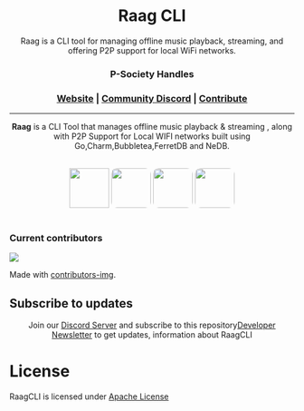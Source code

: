 <h1 align="center">
<!-- 	<img width="300" src="https://github.com/gCBS/gCBS_native/blob/stable/assets/gCBSColorPurp@3x.png?raw=true" alt="gCBS"> -->
      Raag CLI
	<br>
</h1>


<div align="center">

Raag is a CLI tool for managing offline music playback, streaming, and offering P2P support for local WiFi networks.

<h3>P-Society Handles</h3>
<h3 align="center">
	<a href="https://dev-psoc.netlify.app/">Website</a>
	<span> | </span>
	<a href="https://discord.gg/UhmKJGMnan">Community Discord</a>
	<span> | </span>
	<a href="https://github.com/p-society/gc-server/blob/main/docs/CONTRIBUTING.md">Contribute</a>
</h3>

</div>

----------------------------------------
<div align="center">
  
**Raag** is a CLI Tool that manages offline music playback & streaming , along with P2P Support for Local WIFI networks built using Go,Charm,Bubbletea,FerretDB and NeDB.
</div>
<div align="center">
<br/>
<img src='https://skillicons.dev/icons?i=go' width='70' height='70'>
<img src='https://github.com/p-society/raag/assets/119437069/02136b56-e5dc-4358-ae00-2c41f6b9b059' width='70' height='70' style='border-radius: 10px;'>
<img src='https://github.com/p-society/raag/assets/119437069/c6e0493e-07b5-4af1-a35c-04c3012247e1' width='70' height='70' style='border-radius: 10px;'>
<img src='https://github.com/p-society/raag/assets/119437069/b69a92ce-e818-4fac-b44a-5d0f58f909a5' width='70' height='70' style='border-radius: 10px;'>

</div>
<br/>

### Current contributors <a name="Current contributors"></a>

<a href="https://github.com/p-society/raag/graphs/contributors">
 <img src="https://contributors-img.web.app/image?repo=p-society/raag" />
</a>

Made with [contributors-img](https://contributors-img.web.app).

## Subscribe to updates
<center>
	
Join our [Discord Server](https://discord.gg/UhmKJGMnan) and subscribe to this repository[Developer Newsletter](https://github.com/p-society/raag) to get updates, information about RaagCLI 

</center>

# License <a name="License"></a>

RaagCLI is licensed under [Apache License](https://github.com/p-society/raag/blob/main/LICENSE)
